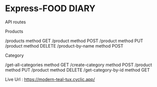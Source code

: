 # Express-FOOD DIARY

API routes

Products

/products method GET
/product method POST
/product method PUT
/product method DELETE
/product-by-name method POST

Category

/get-all-categories method GET
/create-category method POST
/product method PUT
/product method DELETE
/get-category-by-id method GET

Live Url : https://modern-teal-tux.cyclic.app/

